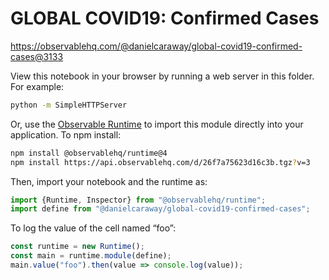 # GLOBAL COVID19: Confirmed Cases

https://observablehq.com/@danielcaraway/global-covid19-confirmed-cases@3133

View this notebook in your browser by running a web server in this folder. For
example:

~~~sh
python -m SimpleHTTPServer
~~~

Or, use the [Observable Runtime](https://github.com/observablehq/runtime) to
import this module directly into your application. To npm install:

~~~sh
npm install @observablehq/runtime@4
npm install https://api.observablehq.com/d/26f7a75623d16c3b.tgz?v=3
~~~

Then, import your notebook and the runtime as:

~~~js
import {Runtime, Inspector} from "@observablehq/runtime";
import define from "@danielcaraway/global-covid19-confirmed-cases";
~~~

To log the value of the cell named “foo”:

~~~js
const runtime = new Runtime();
const main = runtime.module(define);
main.value("foo").then(value => console.log(value));
~~~

